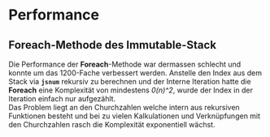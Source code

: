 # Performance

## Foreach-Methode des Immutable-Stack

 Die Performance der **Foreach**-Methode war dermassen schlecht und konnte um das 1200-Fache verbessert werden. Anstelle den Index aus dem Stack via **`jsnum`** rekursiv zu berechnen und der Interne Iteration hatte die **Foreach** eine Komplexität von mindestens _0\(n\)^2_, wurde der Index in der Iteration einfach nur aufgezählt.  
Das Problem liegt an den Churchzahlen welche intern aus rekursiven Funktionen besteht und bei zu vielen Kalkulationen und Verknüpfungen mit den Churchzahlen rasch die Komplexität exponentiell wächst.  


